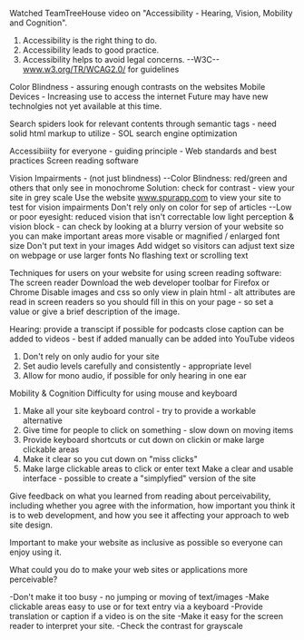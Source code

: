 Watched TeamTreeHouse video on "Accessibility - Hearing, Vision, Mobility and Cognition".

1. Accessibility is the right thing to do.
2. Accessibility leads to good practice.
3. Accessibility helps to avoid legal concerns.
--W3C-- www.w3.org/TR/WCAG2.0/  for guidelines

Color Blindness - assuring enough contrasts on the websites
Mobile Devices - Increasing use to access the internet
Future may have new technolgies not yet available at this time.

Search spiders look for relevant contents through semantic tags - need solid html markup to utilize - SOL search engine optimization

Accessibiiity for everyone - guiding principle - Web standards and best practices
Screen reading software

Vision Impairments - (not just blindness)
--Color Blindness: red/green and others that only see in monochrome
  Solution: check for contrast - view your site in grey scale 
  Use the website www.spurapp.com to view your site to test for vision impairments
  Don't rely only on color for sep of articles
--Low or poor eyesight: reduced vision that isn't correctable
  low light perception & vision block - can check by looking at a blurry version of your website so you can make important areas more visable or magnified / enlarged font size
  Don't put text in your images
  Add widget so visitors can adjust text size on webpage or use larger fonts
  No flashing text or scrolling text

Techniques for users on your website for using screen reading software:
  The screen reader 
  Download the web developer toolbar for Firefox or Chrome
  Disable images and css so only view in plain html - alt attributes are read in screen readers so you should fill in this on your page - so set a value
  or give a brief description of the image.

Hearing: provide a transcipt if possible for podcasts 
  close caption can be added to videos - best if added manually
  can be added into YouTube videos
  1. Don't rely on only audio for your site
  2. Set audio levels carefully and consistently - appropriate level
  3. Allow for mono audio, if possible for only hearing in one ear

Mobility & Cognition
  Difficulty for using mouse and keyboard
  1. Make all your site keyboard control - try to provide a workable alternative
  2. Give time for people to click on something - slow down on moving items
  3. Provide keyboard shortcuts or cut down on clickin or make large clickable areas
  4. Make it clear so you cut down on "miss clicks"
  5. Make large clickable areas to click or enter text
  Make a clear and usable interface - possible to create a "simplyfied" version of the site

Give feedback on what you learned from reading about perceivability, including whether you agree with the information, how important you think it is to web development, and how you see it affecting your approach to web site design.  

Important to make your website as inclusive as possible so everyone can enjoy using it.

What could you do to make your web sites or applications more perceivable?

-Don't make it too busy - no jumping or moving of text/images
-Make clickable areas easy to use or for text entry via a keyboard
-Provide translation or caption if a video is on the site
-Make it easy for the screen reader to interpret your site.
-Check the contrast for grayscale
